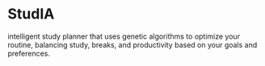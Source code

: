 # StudIA
intelligent study planner that uses genetic algorithms to optimize your routine, balancing study, breaks, and productivity based on your goals and preferences.
